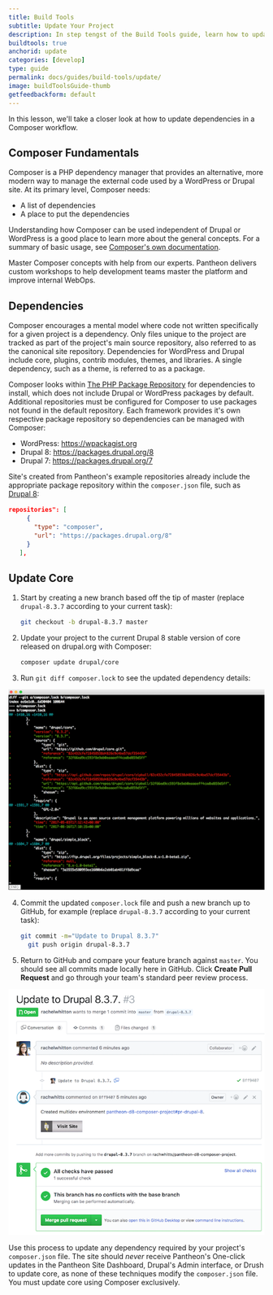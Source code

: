 ```yaml
---
title: Build Tools
subtitle: Update Your Project
description: In step tengst of the Build Tools guide, learn how to update your site as part of the continuous integration process.
buildtools: true
anchorid: update
categories: [develop]
type: guide
permalink: docs/guides/build-tools/update/
image: buildToolsGuide-thumb
getfeedbackform: default
---
```

In this lesson, we'll take a closer look at how to update dependencies in a Composer workflow.

<Accordion title="Composer" id="understand-composer" icon="lightbulb">

## Composer Fundamentals
Composer is a PHP dependency manager that provides an alternative, more modern way to manage the external code used by a WordPress or Drupal site. At its primary level, Composer needs:

 - A list of dependencies
 - A place to put the dependencies

Understanding how Composer can be used independent of Drupal or WordPress is a good place to learn more about the general concepts. For a summary of basic usage, see [Composer's own documentation](https://getcomposer.org/doc/01-basic-usage.md).

<Enablement title="Automation Training" link="https://pantheon.io/agencies/learn-pantheon?docs">

Master Composer concepts with help from our experts. Pantheon delivers custom workshops to help development teams master the platform and improve internal WebOps.

</Enablement>

## Dependencies
Composer encourages a mental model where code not written specifically for a given project is a dependency. Only files unique to the project are tracked as part of the project's main source repository, also referred to as the canonical site repository. Dependencies for WordPress and Drupal include core, plugins, contrib modules, themes, and libraries. A single dependency, such as a theme, is referred to as a package.

Composer looks within [The PHP Package Repository](https://packagist.org/) for dependencies to install, which does not include Drupal or WordPress packages by default. Additional repositories must be configured for Composer to use packages not found in the default repository. Each framework provides it's own respective package repository so dependencies can be managed with Composer:

 - WordPress: <https://wpackagist.org>
 - Drupal 8: <https://packages.drupal.org/8>
 - Drupal 7: <https://packages.drupal.org/7>


Site's created from Pantheon's example repositories already include the appropriate package repository within the `composer.json` file, such as [Drupal 8](https://github.com/pantheon-systems/example-drops-8-composer/blob/master/composer.json#L6-L11):

```json
repositories": [
     {
       "type": "composer",
       "url": "https://packages.drupal.org/8"
     }
   ],
```

</Accordion>

## Update Core
1. Start by creating a new branch based off the tip of master (replace `drupal-8.3.7` according to your current task):

    ```bash
    git checkout -b drupal-8.3.7 master
    ```


2. Update your project to the current Drupal 8 stable version of core released on drupal.org with Composer:

    ```bash
    composer update drupal/core
    ```

3. Run `git diff composer.lock` to see the updated dependency details:

  ![composer diff core](../../../images/pr-workflow/composer-lock-diff.png)

4. Commit the updated `composer.lock` file and push a new branch up to GitHub, for example (replace `drupal-8.3.7` according to your current task):

    ```bash
    git commit -m="Update to Drupal 8.3.7"
      git push origin drupal-8.3.7
    ```


5. Return to GitHub and compare your feature branch against `master`. You should see all commits made locally here in GitHub. Click **Create Pull Request** and go through your team's standard peer review process.

  ![Composer update pr](../../../images/pr-workflow/composer-update-pr.png)

Use this process to update any dependency required by your project's `composer.json` file. The site should *never* receive Pantheon's One-click updates in the Pantheon Site Dashboard, Drupal's Admin interface, or Drush to update core, as none of these techniques modify the `composer.json` file. You must update core using Composer exclusively.
